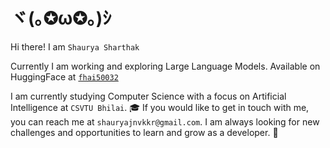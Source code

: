 # ヾ(｡✪ω✪｡)ｼ

Hi there! I am  `Shaurya Sharthak` 


Currently I am working and exploring Large Language Models.
Available on HuggingFace at [`fhai50032`](https://huggingface.co/fhai50032)

I am currently studying Computer Science with a focus on Artificial Intelligence at `CSVTU Bhilai`. 🎓 If you would like to get in touch with me, you can reach me at `shauryajnvkkr@gmail.com`. I am always looking for new challenges and opportunities to learn and grow as a developer. 🤝
